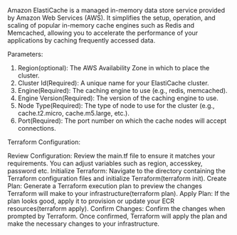 Amazon ElastiCache is a managed in-memory data store service provided by Amazon Web Services (AWS). It simplifies the setup, operation, and scaling of popular in-memory cache engines such as Redis and Memcached, allowing you to accelerate the performance of your applications by caching frequently accessed data.

Parameters:
1. Region(optional): The AWS Availability Zone in which to place the cluster.
2. Cluster Id(Required): A unique name for your ElastiCache cluster.
3. Engine(Required): The caching engine to use (e.g., redis, memcached).
4. Engine Version(Required): The version of the caching engine to use.
5. Node Type(Required): The type of node to use for the cluster (e.g., cache.t2.micro, cache.m5.large, etc.).
6. Port(Required): The port number on which the cache nodes will accept connections.

Terraform Configuration:

Review Configuration: Review the main.tf file to ensure it matches your requirements. You can adjust variables such as region, accesskey, password etc.
Initialize Terraform: Navigate to the directory containing the Terraform configuration files and initialize Terraform(terraform init).
Create Plan: Generate a Terraform execution plan to preview the changes Terraform will make to your infrastructure(terraform plan).
Apply Plan: If the plan looks good, apply it to provision or update your ECR resources(terraform apply).
Confirm Changes: Confirm the changes when prompted by Terraform. Once confirmed, Terraform will apply the plan and make the necessary changes to your infrastructure.
